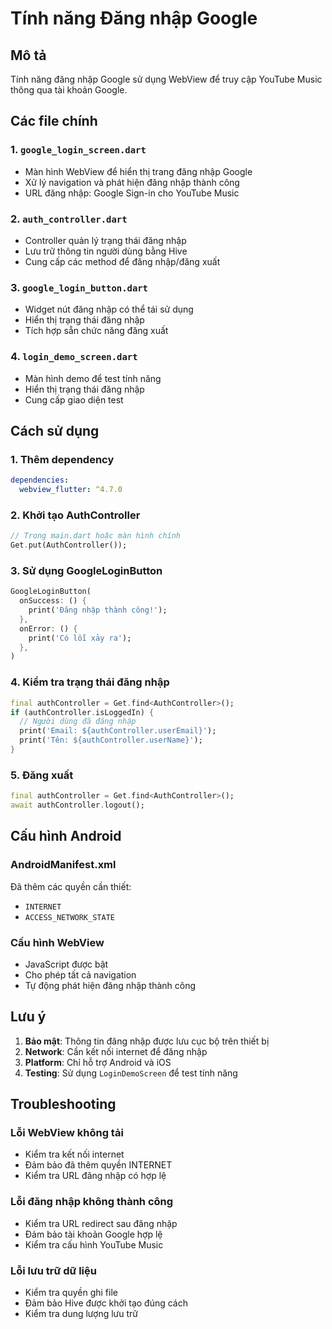 # Tính năng Đăng nhập Google

## Mô tả
Tính năng đăng nhập Google sử dụng WebView để truy cập YouTube Music thông qua tài khoản Google.

## Các file chính

### 1. `google_login_screen.dart`
- Màn hình WebView để hiển thị trang đăng nhập Google
- Xử lý navigation và phát hiện đăng nhập thành công
- URL đăng nhập: Google Sign-in cho YouTube Music

### 2. `auth_controller.dart`
- Controller quản lý trạng thái đăng nhập
- Lưu trữ thông tin người dùng bằng Hive
- Cung cấp các method để đăng nhập/đăng xuất

### 3. `google_login_button.dart`
- Widget nút đăng nhập có thể tái sử dụng
- Hiển thị trạng thái đăng nhập
- Tích hợp sẵn chức năng đăng xuất

### 4. `login_demo_screen.dart`
- Màn hình demo để test tính năng
- Hiển thị trạng thái đăng nhập
- Cung cấp giao diện test

## Cách sử dụng

### 1. Thêm dependency
```yaml
dependencies:
  webview_flutter: ^4.7.0
```

### 2. Khởi tạo AuthController
```dart
// Trong main.dart hoặc màn hình chính
Get.put(AuthController());
```

### 3. Sử dụng GoogleLoginButton
```dart
GoogleLoginButton(
  onSuccess: () {
    print('Đăng nhập thành công!');
  },
  onError: () {
    print('Có lỗi xảy ra');
  },
)
```

### 4. Kiểm tra trạng thái đăng nhập
```dart
final authController = Get.find<AuthController>();
if (authController.isLoggedIn) {
  // Người dùng đã đăng nhập
  print('Email: ${authController.userEmail}');
  print('Tên: ${authController.userName}');
}
```

### 5. Đăng xuất
```dart
final authController = Get.find<AuthController>();
await authController.logout();
```

## Cấu hình Android

### AndroidManifest.xml
Đã thêm các quyền cần thiết:
- `INTERNET`
- `ACCESS_NETWORK_STATE`

### Cấu hình WebView
- JavaScript được bật
- Cho phép tất cả navigation
- Tự động phát hiện đăng nhập thành công

## Lưu ý

1. **Bảo mật**: Thông tin đăng nhập được lưu cục bộ trên thiết bị
2. **Network**: Cần kết nối internet để đăng nhập
3. **Platform**: Chỉ hỗ trợ Android và iOS
4. **Testing**: Sử dụng `LoginDemoScreen` để test tính năng

## Troubleshooting

### Lỗi WebView không tải
- Kiểm tra kết nối internet
- Đảm bảo đã thêm quyền INTERNET
- Kiểm tra URL đăng nhập có hợp lệ

### Lỗi đăng nhập không thành công
- Kiểm tra URL redirect sau đăng nhập
- Đảm bảo tài khoản Google hợp lệ
- Kiểm tra cấu hình YouTube Music

### Lỗi lưu trữ dữ liệu
- Kiểm tra quyền ghi file
- Đảm bảo Hive được khởi tạo đúng cách
- Kiểm tra dung lượng lưu trữ 